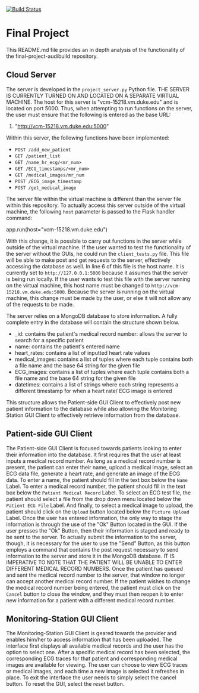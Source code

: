 [![Build Status](https://travis-ci.com/BME547-Summer2020/final-project-audibuild.svg?token=EEjxyoKhwHKXwyPzUy4i&branch=master)](https://travis-ci.com/BME547-Summer2020/final-project-audibuild)
# Final Project

This README.md file provides an in depth analysis of the functionality of the final-project-audibuild repository.

## Cloud Server

The server is developed in the `project_server.py` Python file. THE SERVER IS CURRENTLY TURNED ON AND LOCATED ON A SEPARATE VIRTUAL MACHINE. The host for this server is "vcm-15218.vm.duke.edu" and is located on port 5000. Thus, when attempting to run functions on the server, the user must ensure that the following is entered as the base URL:

1. "http://vcm-15218.vm.duke.edu:5000"

Within this server, the following functions have been implemented:

+ `POST /add_new_patient`
+ `GET /patient_list`
+ `GET /name_hr_ecg/<mr_num>`
+ `GET /ECG_timestamps/<mr_num>`
+ `GET /medical_images/mr_num`
+ `POST /ECG_image_timestamp`
+ `POST /get_medical_image`

The server file within the virtual machine is different than the server file within this repository. To actually access this server outside of the virtual machine, the following `host` parameter is passed to the Flask handler command:

app.run(host="vcm-15218.vm.duke.edu")

With this change, it is possible to carry out functions in the server while outside of the virtual machine. If the user wanted to test the functionality of the server without the GUIs, he could run the `client_tests.py` file. This file will be able to make post and get requests to the server, effectively accessing the database as well. In line 6 of this file is the host name. It is currently set to `http://127.0.0.1:5000` because it assumes that the server is being run locally. If the user wants to test this file with the server running on the virtual machine, this host name must be changed to `http://vcm-15218.vm.duke.edu:5000`. Because the server is running on the virtual machine, this change must be made by the user, or else it will not allow any of the requests to be made.

The server relies on a MongoDB database to store information. A fully complete entry in the database will contain the structure shown below.

+ _id: contains the patient's medical record number: allows the server to search for a specific patient
+ name: contains the patient's entered name
+ heart_rates: contains a list of inputted heart rate values
+ medical_images: contains a list of tuples where each tuple contains both a file name and the base 64 string for the given file
+ ECG_images: contains a list of tuples where each tuple contains both a file name and the base 64 string for the given file
+ datetimes: contains a list of strings where each string represents a different timestamp for when a heart rate/ ECG image is entered

This structure allows the Patient-side GUI Client to effectively post new patient information to the database while also allowing the Monitoring Station GUI Client to effectively retrieve information from the database.

## Patient-side GUI Client

The Patient-side GUI Client is focused towards patients looking to enter their information into the database. It first requires that the user at least inputs a medical record number. As long as a medical record number is present, the patient can enter their name, upload a medical image, select an ECG data file, generate a heart rate, and generate an image of the ECG data. To enter a name, the patient should fill in the text box below the `Name` Label. To enter a medical record number, the patient should fill in the text box below the `Patient Medical Record` Label. To select an ECG test file, the patient should select a file from the drop down menu located below the `Patient ECG File` Label. And finally, to select a medical image to upload, the patient should click on the `Upload` button located below the `Picture Upload` Label. Once the user has entered information, the only way to stage the information is through the use of the "Ok" Button located in the GUI. If the user presses the "Ok" Button, then their information is staged and ready to be sent to the server. To actually submit the information to the server, though, it is necessary for the user to use the "Send" Button, as this button employs a command that contains the post request necessary to send information to the server and store it in the MongoDB database. IT IS IMPERATIVE TO NOTE THAT THE PATIENT WILL BE UNABLE TO ENTER DIFFERENT MEDICAL RECORD NUMBERS. Once the patient has queued and sent the medical record number to the server, that window no longer can accept another medical record number. If the patient wishes to change the medical record number being entered, the patient must click on the `Cancel` button to close the window, and they must then reopen it to enter new information for a patient with a different medical record number. 

## Monitoring-Station GUI Client
The Monitoring-Station GUI Client is geared towards the provider and enables him/her to access information that has been uploaded. The interface first displays all available medical records and the user has the option to select one. After a specific medical record has been selected, the corresponding ECG traces for that patient and corresponding medical images are available for viewing. The user can choose to view ECG traces or medical images, and each time a new image is selected it refreshes in place. To exit the interface the user needs to simply select the cancel button. To reset the GUI, select the reset button.
